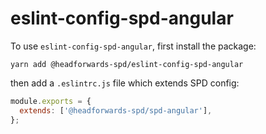 # eslint-config-spd-angular

To use `eslint-config-spd-angular`, first install the package:

`yarn add @headforwards-spd/eslint-config-spd-angular`

then add a `.eslintrc.js` file which extends SPD config:

```javascript
module.exports = {
  extends: ['@headforwards-spd/spd-angular'],
};
```
